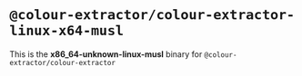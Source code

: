 # `@colour-extractor/colour-extractor-linux-x64-musl`

This is the **x86_64-unknown-linux-musl** binary for `@colour-extractor/colour-extractor`
